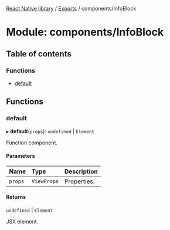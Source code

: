[React Native library](../index.md) / [Exports](../modules.md) / components/InfoBlock

# Module: components/InfoBlock

## Table of contents

### Functions

- [default](components_InfoBlock.md#default)

## Functions

### default

▸ **default**(`props`): `undefined` \| `Element`

Function component.

#### Parameters

| Name | Type | Description |
| :------ | :------ | :------ |
| `props` | `ViewProps` | Properties. |

#### Returns

`undefined` \| `Element`

JSX element.
